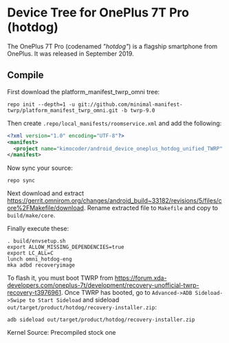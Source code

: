 # Device Tree for OnePlus 7T Pro (hotdog)

The OnePlus 7T Pro (codenamed _"hotdog"_) is a flagship smartphone from OnePlus.
It was released in September 2019.


## Compile

First download the platform_manifest_twrp_omni tree:

```
repo init --depth=1 -u git://github.com/minimal-manifest-twrp/platform_manifest_twrp_omni.git -b twrp-9.0
```

Then create `.repo/local_manifests/roomservice.xml` and add the following: 

```xml
<?xml version="1.0" encoding="UTF-8"?>
<manifest>
  <project name="kimocoder/android_device_oneplus_hotdog_unified_TWRP" path="device/oneplus/hotdog" remote="github" revision="master" />
</manifest>
```

Now sync your source:

```
repo sync
```

Next download and extract https://gerrit.omnirom.org/changes/android_build~33182/revisions/5/files/core%2FMakefile/download. Rename extracted file to `Makefile` and copy to `build/make/core`.

Finally execute these:

```
. build/envsetup.sh
export ALLOW_MISSING_DEPENDENCIES=true
export LC_ALL=C
lunch omni_hotdog-eng
mka adbd recoveryimage
```

To flash it, you must boot TWRP from https://forum.xda-developers.com/oneplus-7t/development/recovery-unofficial-twrp-recovery-t3976961. Once TWRP has booted, go to `Advanced->ADB Sideload->Swipe to Start Sideload` and sideload `out/target/product/hotdog/recovery-installer.zip`:

```
adb sideload out/target/product/hotdog/recovery-installer.zip
```

Kernel Source: Precompiled stock one
